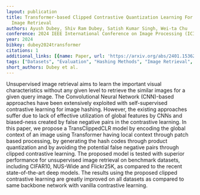 ```yaml
---
layout: publication
title: Transformer-based Clipped Contrastive Quantization Learning For Unsupervised
  Image Retrieval
authors: Ayush Dubey, Shiv Ram Dubey, Satish Kumar Singh, Wei-ta Chu
conference: 2024 IEEE International Conference on Image Processing (ICIP)
year: 2024
bibkey: dubey2024transformer
citations: 1
additional_links: [{name: Paper, url: 'https://arxiv.org/abs/2401.15362'}]
tags: ["Datasets", "Evaluation", "Hashing Methods", "Image Retrieval", "Quantization", "Self-Supervised", "Unsupervised"]
short_authors: Dubey et al.
---
```

Unsupervised image retrieval aims to learn the important visual
characteristics without any given level to retrieve the similar images for a
given query image. The Convolutional Neural Network (CNN)-based approaches have
been extensively exploited with self-supervised contrastive learning for image
hashing. However, the existing approaches suffer due to lack of effective
utilization of global features by CNNs and biased-ness created by false
negative pairs in the contrastive learning. In this paper, we propose a
TransClippedCLR model by encoding the global context of an image using
Transformer having local context through patch based processing, by generating
the hash codes through product quantization and by avoiding the potential false
negative pairs through clipped contrastive learning. The proposed model is
tested with superior performance for unsupervised image retrieval on benchmark
datasets, including CIFAR10, NUS-Wide and Flickr25K, as compared to the recent
state-of-the-art deep models. The results using the proposed clipped
contrastive learning are greatly improved on all datasets as compared to same
backbone network with vanilla contrastive learning.
